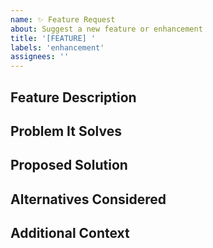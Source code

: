 ```yaml
---
name: ✨ Feature Request
about: Suggest a new feature or enhancement
title: '[FEATURE] '
labels: 'enhancement'
assignees: ''
---
```


## Feature Description
<!-- A clear and concise description of the feature you'd like -->

## Problem It Solves
<!-- Describe what problem this feature would solve -->

## Proposed Solution
<!-- If you have ideas about how to implement this feature, share them here -->

## Alternatives Considered
<!-- Describe any alternative solutions you've considered -->

## Additional Context
<!-- Add any other context, screenshots, or examples about the feature request here -->